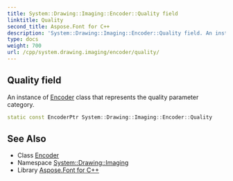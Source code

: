 ```yaml
---
title: System::Drawing::Imaging::Encoder::Quality field
linktitle: Quality
second_title: Aspose.Font for C++
description: 'System::Drawing::Imaging::Encoder::Quality field. An instance of Encoder class that represents the quality parameter category in C++.'
type: docs
weight: 700
url: /cpp/system.drawing.imaging/encoder/quality/
---
```

## Quality field


An instance of [Encoder](../) class that represents the quality parameter category.

```cpp
static const EncoderPtr System::Drawing::Imaging::Encoder::Quality
```

## See Also

* Class [Encoder](../)
* Namespace [System::Drawing::Imaging](../../)
* Library [Aspose.Font for C++](../../../)
